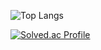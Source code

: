 ![Top Langs](https://github-readme-stats.vercel.app/api/top-langs/?username=DDUKKIJWIG&layout=compact)


[![Solved.ac Profile](http://mazassumnida.wtf/api/v2/generate_badge?boj=DDUKKIJWIG)](https://solved.ac/DDUKKIJWIG/)

<!--
**DDUKKIJWIG/DDUKKIJWIG** is a ✨ _special_ ✨ repository because its `README.md` (this file) appears on your GitHub profile.

Here are some ideas to get you started:

- 🔭 I’m currently working on ...
- 🌱 I’m currently learning ...
- 👯 I’m looking to collaborate on ...
- 🤔 I’m looking for help with ...
- 💬 Ask me about ...
- 📫 How to reach me: ...
- 😄 Pronouns: ...
- ⚡ Fun fact: ...
-->
